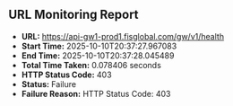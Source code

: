 ## URL Monitoring Report

- **URL:** https://api-gw1-prod1.fisglobal.com/gw/v1/health
- **Start Time:** 2025-10-10T20:37:27.967083
- **End Time:** 2025-10-10T20:37:28.045489
- **Total Time Taken:** 0.078406 seconds
- **HTTP Status Code:** 403
- **Status:** Failure
- **Failure Reason:** HTTP Status Code: 403
